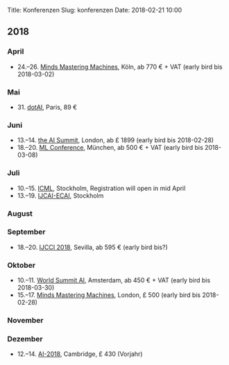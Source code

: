 Title: Konferenzen
Slug: konferenzen
Date: 2018-02-21 10:00

## 2018

### April

- 24.–26. [Minds Mastering Machines](https://www.m3-konferenz.de/), Köln, ab 770 € + VAT (early bird bis 2018-03-02)


### Mai

- 31\. [dotAI](https://2018.dotai.io/), Paris, 89 €


### Juni

- 13.–14. [the AI Summit](https://theaisummit.com/london/), London, ab £ 1899 (early bird bis 2018-02-28)
- 18.–20. [ML Conference](https://mlconference.ai/), München, ab 500 € + VAT (early bird bis 2018-03-08)


### Juli

- 10.–15. [ICML](https://icml.cc/), Stockholm, Registration will open in mid April
- 13.–19. [IJCAI-ECAI](https://www.ijcai-18.org/), Stockholm


### August


### September

- 18.–20. [IJCCI 2018](http://www.ijcci.org/), Sevilla, ab 595 € (early bird bis?)


### Oktober

- 10.–11. [World Summit AI](http://worldsummit.ai/), Amsterdam, ab 450 € + VAT (early bird bis 2018-03-30)
- 15.–17. [Minds Mastering Machines](https://www.mcubed.london/), London, £ 500 (early bird bis 2018-02-28)


### November


### Dezember

- 12.–14. [AI-2018](http://www.bcs-sgai.org/ai2018/), Cambridge, £ 430 (Vorjahr)
